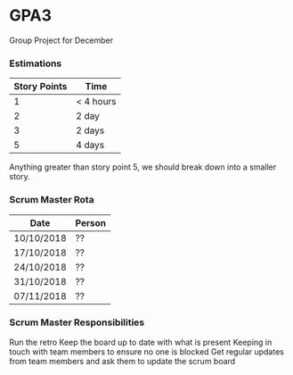 # GPA3
Group Project for December

### Estimations

| Story Points  | Time |
| ------------- | ------------- |
| 1  | < 4 hours |
| 2  | 2 day  |
| 3  | 2 days |
| 5  | 4 days |

Anything greater than story point 5, we should break down into a smaller story.

### Scrum Master Rota

| Date  | Person |
| ------------- | ------------- |
| 10/10/2018  | ?? |
| 17/10/2018  | ?? |
| 24/10/2018  | ?? |
| 31/10/2018  | ?? |
| 07/11/2018  | ?? |

### Scrum Master Responsibilities
Run the retro
Keep the board up to date with what is present
Keeping in touch with team members to ensure no one is blocked
Get regular updates from team members and ask them to update the scrum board

